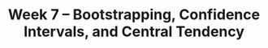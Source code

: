 ---
    title: Week 7 – Bootstrapping, Confidence Intervals, and Central Tendency
    weekNumber: 7
    days:
      - date: 2023-5-15
        events:
          "**LEC 18**{: .label .label-lecture } [Permutation Testing, Bootstrapping](http://datahub.ucsd.edu/user-redirect/git-sync?repo=https://github.com/dsc-courses/dsc10-2023-sp&subPath=lectures/lec18/lec18.ipynb) [✏️](resources/lectures/lec18/lec18.html)":
            "[CIT 12.2-13.2](https://inferentialthinking.com/chapters/12/2/Causality.html)"
      - date: 2023-5-16
        events:
          "**HW 4**{: .label .label-hw } [**Simulation, Sampling, and Hypothesis Testing**](http://datahub.ucsd.edu/user-redirect/git-sync?repo=https://github.com/dsc-courses/dsc10-2023-sp&subPath=homeworks/hw04/hw04.ipynb)":
      - date: 2023-5-17
        events:
          "**LEC 19**{: .label .label-lecture } Bootstrapping, Percentiles, and Confidence Intervals":
            "[CIT 13.1-13.3](https://inferentialthinking.com/chapters/13/1/Percentiles.html)"
          "**DIS 7**{: .label .label-disc } Permutation Testing and Bootstrapping":
                
      - date: 2023-5-19
        events:
          "**LEC 20**{: .label .label-lecture } Confidence Intervals, Center and Spread":
            "[CIT 13.4-14.2](https://inferentialthinking.com/chapters/13/4/Using_Confidence_Intervals.html)"
      - date: 2023-5-20
        events:
          "**Lab 5**{: .label .label-lab } [**Resampling and Bootstrapping**](http://datahub.ucsd.edu/user-redirect/git-sync?repo=https://github.com/dsc-courses/dsc10-2023-sp&subPath=labs/lab05/lab05.ipynb)":
---